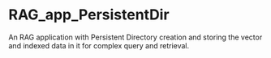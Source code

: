 # RAG_app_PersistentDir
An RAG application with Persistent Directory creation and storing the vector and indexed data in it for complex query and retrieval.

